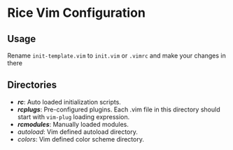 # Rice Vim Configuration

## Usage

Rename `init-template.vim` to `init.vim` or `.vimrc` and make your changes in there

## Directories

- *__rc__*: Auto loaded initialization scripts.
- *__rcplugs__*: Pre-configured plugins. Each .vim file in this directory should start with `vim-plug` loading expression.
- *__rcmodules__*: Manually loaded modules.
- *autoload*: Vim defined autoload directory.
- *colors*: Vim defined color scheme directory.
